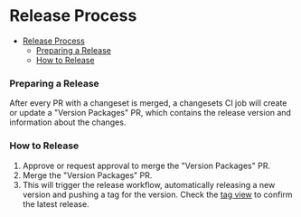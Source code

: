 # Release Process

<!-- TOC -->

- [Release Process](#release-process)
  - [Preparing a Release](#preparing-a-release)
  - [How to Release](#how-to-release)

<!-- TOC -->

### Preparing a Release

After every PR with a changeset is merged, a changesets CI job will create or update a "Version Packages" PR, which contains the release version and information about the changes.

### How to Release

1. Approve or request approval to merge the "Version Packages" PR.
2. Merge the "Version Packages" PR.
3. This will trigger the release workflow, automatically releasing a new version and pushing a tag for the version. Check the [tag view](https://github.com/smartcontractkit/chainlink-protos/tags) to confirm the latest release.
